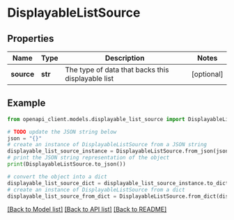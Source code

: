 # DisplayableListSource


## Properties

Name | Type | Description | Notes
------------ | ------------- | ------------- | -------------
**source** | **str** | The type of data that backs this displayable list | [optional] 

## Example

```python
from openapi_client.models.displayable_list_source import DisplayableListSource

# TODO update the JSON string below
json = "{}"
# create an instance of DisplayableListSource from a JSON string
displayable_list_source_instance = DisplayableListSource.from_json(json)
# print the JSON string representation of the object
print(DisplayableListSource.to_json())

# convert the object into a dict
displayable_list_source_dict = displayable_list_source_instance.to_dict()
# create an instance of DisplayableListSource from a dict
displayable_list_source_from_dict = DisplayableListSource.from_dict(displayable_list_source_dict)
```
[[Back to Model list]](../README.md#documentation-for-models) [[Back to API list]](../README.md#documentation-for-api-endpoints) [[Back to README]](../README.md)


